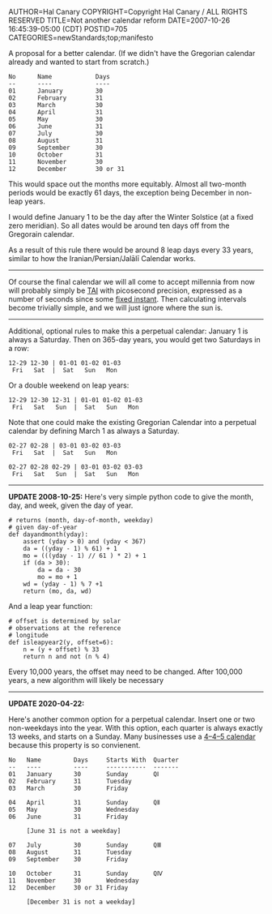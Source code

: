 AUTHOR=Hal Canary
COPYRIGHT=Copyright Hal Canary / ALL RIGHTS RESERVED
TITLE=Not another calendar reform
DATE=2007-10-26 16:45:39-05:00 (CDT)
POSTID=705
CATEGORIES=newStandards;top;manifesto

A proposal for a better calendar. (If we didn't have the Gregorian calendar
already and wanted to start from scratch.)

    No      Name            Days
    --      ----            ----
    01      January         30
    02      February        31
    03      March           30
    04      April           31
    05      May             30
    06      June            31
    07      July            30
    08      August          31
    09      September       30
    10      October         31
    11      November        30
    12      December        30 or 31

This would space out the months more equitably. Almost all two-month periods
would be exactly 61 days, the exception being December in non-leap years.

I would define January 1 to be the day after the Winter Solstice (at a fixed
zero meridian). So all dates would be around ten days off from the Gregorain
calendar.

As a result of this rule there would be around 8 leap days every 33 years,
similar to how the Iranian/Persian/Jalālī Calendar works.

* * *

Of course the final calendar we will all come to accept millennia from now will
probably simply be
[TAI](http://en.wikipedia.org/wiki/International_Atomic_Time) with picosecond
precision, expressed as a number of seconds since some [fixed
instant](http://en.wikipedia.org/wiki/Epoch_%28reference_date%29). Then
calculating intervals become trivially simple, and we will just ignore where
the sun is.

* * *

Additional, optional rules to make this a perpetual calendar: January 1 is
always a Saturday. Then on 365-day years, you would get two Saturdays in a row:

    12-29 12-30 | 01-01 01-02 01-03
     Fri   Sat  |  Sat   Sun   Mon

Or a double weekend on leap years:

    12-29 12-30 12-31 | 01-01 01-02 01-03
     Fri   Sat   Sun  |  Sat   Sun   Mon

<div class="box">

Note that one could make the existing Gregorian Calendar into a perpetual
calendar by defining March 1 as always a Saturday.

    02-27 02-28 | 03-01 03-02 03-03
     Fri   Sat  |  Sat   Sun   Mon

    02-27 02-28 02-29 | 03-01 03-02 03-03
     Fri   Sat   Sun  |  Sat   Sun   Mon

</div>

* * *

**UPDATE 2008-10-25:** Here's very simple python code to give the month, day,
and week, given the day of year.

    # returns (month, day-of-month, weekday)
    # given day-of-year
    def dayandmonth(yday):
        assert (yday > 0) and (yday < 367)
        da = ((yday - 1) % 61) + 1
        mo = (((yday - 1) // 61 ) * 2) + 1
        if (da > 30):
            da = da - 30
            mo = mo + 1
        wd = (yday - 1) % 7 +1
        return (mo, da, wd)

And a leap year function:

    # offset is determined by solar
    # observations at the reference
    # longitude
    def isleapyear2(y, offset=6):
        n = (y + offset) % 33
        return n and not (n % 4)

Every 10,000 years, the offset may need to be changed. After 100,000 years, a
new algorithm will likely be necessary

* * *

**UPDATE 2020-04-22:**

Here's another common option for a perpetual calendar.  Insert one or two
non-weekdays into the year.  With this option, each quarter is always exactly
13 weeks, and starts on a Sunday.  Many businesses use a [4–4–5
calendar](https://en.wikipedia.org/wiki/4-4-5_calendar) because this property
is so convienent.

    No   Name         Days     Starts With  Quarter
    --   ----         ----     -----------  -------
    01   January      30       Sunday       QⅠ
    02   February     31       Tuesday
    03   March        30       Friday

    04   April        31       Sunday      	QⅡ
    05   May          30       Wednesday
    06   June         31       Friday

         [June 31 is not a weekday]

    07   July         30       Sunday       QⅢ
    08   August       31       Tuesday
    09   September    30       Friday

    10   October      31       Sunday       QⅣ
    11   November     30       Wednesday
    12   December     30 or 31 Friday

         [December 31 is not a weekday]
